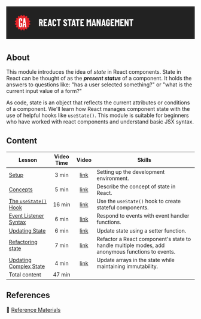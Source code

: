 # ![React State Management](../assets/hero.png)

## About

This module introduces the idea of *state* in React components. State in React can be thought of as the ***present status*** of a component. It holds the answers to questions like: "has a user selected something?" or "what is the current input value of a form?"

As code, state is an object that reflects the current attributes or conditions of a component. We'll learn how React manages component state with the use of helpful hooks like `useState()`. This module is suitable for beginners who have worked with react components and understand basic JSX syntax.

## Content

| Lesson | Video Time | Video | Skills |
| ------ | :--------: | :---: | ------ |
| [Setup](../setup/README.md)                                   |  3 min | [link](https://generalassembly.wistia.com/medias/97o6fopyj9) | Setting up the development environment.                                                         |
| [Concepts](../concepts/README.md)                             |  5 min | [link](https://generalassembly.wistia.com/medias/5hjwua9qod) | Describe the concept of state in React.                                                         |
| [The `useState()` Hook](../the-use-state-hook/README.md)      | 16 min | [link](https://generalassembly.wistia.com/medias/k6vcan19cw) | Use the `useState()` hook to create stateful components.                                        |
| [Event Listener Syntax](../event-listener-syntax/README.md)   |  6 min | [link](https://generalassembly.wistia.com/medias/5kfplxjj84) | Respond to events with event handler functions.                                                 |
| [Updating State](../updating-state/README.md)                 |  6 min | [link](https://generalassembly.wistia.com/medias/wy5pgd3q3u) | Update state using a setter function.                                                           |
| [Refactoring state](../refactoring-state/README.md)           |  7 min | [link]() | Refactor a React component's state to handle multiple modes, add anonymous functions to events. |
| [Updating Complex State](../updating-complex-state/README.md) |  4 min | [link](https://generalassembly.wistia.com/medias/5xl0etqxf4) | Update arrays in the state while maintaining immutability.                                      |
| Total content                                                 | 47 min |                                                              |                                                                                                 |

## References

📖 [Reference Materials](../references/README.md)
